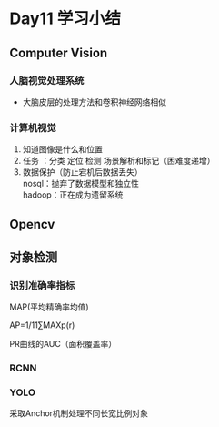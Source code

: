 # Day11 学习小结  

## Computer Vision
### 人脑视觉处理系统
+ 大脑皮层的处理方法和卷积神经网络相似
### 计算机视觉
1. 知道图像是什么和位置  
2. 任务 ：分类 定位 检测 场景解析和标记（困难度递增）
3. 数据保护（防止宕机后数据丢失）  
nosql：抛弃了数据模型和独立性  
hadoop：正在成为遗留系统  

## Opencv 
## 对象检测

### 识别准确率指标
MAP(平均精确率均值)

AP=1/11∑MAXp(r)

PR曲线的AUC（面积覆盖率） 

### RCNN

### YOLO
采取Anchor机制处理不同长宽比例对象 

